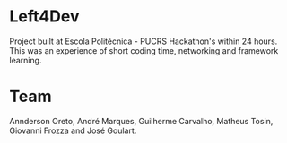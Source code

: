 # Left4Dev

Project built at Escola Politécnica - PUCRS Hackathon's within 24 hours.
This was an experience of short coding time, networking and framework learning.

# Team
Annderson Oreto, André Marques, Guilherme Carvalho, Matheus Tosin, Giovanni Frozza and José Goulart.
